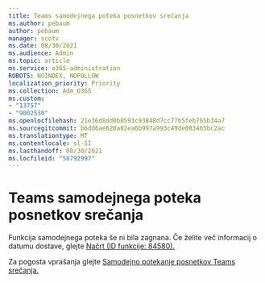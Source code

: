 ```yaml
---
title: Teams samodejnega poteka posnetkov srečanja
ms.author: pebaum
author: pebaum
manager: scotv
ms.date: 08/30/2021
ms.audience: Admin
ms.topic: article
ms.service: o365-administration
ROBOTS: NOINDEX, NOFOLLOW
localization_priority: Priority
ms.collection: Adm_O365
ms.custom:
- "13757"
- "9002530"
ms.openlocfilehash: 21e36d8dd0b8593c93848d7cc77b5feb765b34a7
ms.sourcegitcommit: b6dd6ae628a02ea6b997a993c49de083465bc2ac
ms.translationtype: MT
ms.contentlocale: sl-SI
ms.lasthandoff: 08/30/2021
ms.locfileid: "58792997"
---
```

# <a name="teams-meeting-recordings-auto-expiration"></a>Teams samodejnega poteka posnetkov srečanja

Funkcija samodejnega poteka še ni bila zagnana. Če želite več informacij o datumu dostave, glejte [Načrt (ID funkcije: 84580).](https://www.microsoft.com/microsoft-365/roadmap?searchterms=82057&filters=&searchterms=84580)

Za pogosta vprašanja glejte [Samodejno potekanje posnetkov Teams srečanja.](https://docs.microsoft.com/microsoftteams/cloud-recording#auto-expiration)
